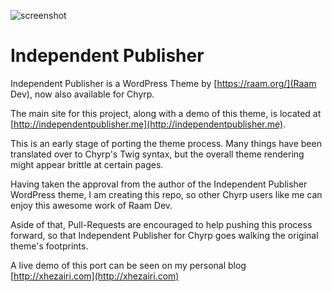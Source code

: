 ![screenshot](https://cloud.githubusercontent.com/assets/53005/3689770/d0d6eb0e-1342-11e4-901d-392ed565905f.png)

Independent Publisher
=====================

Independent Publisher is a WordPress Theme by [https://raam.org/](Raam Dev), now also available for Chyrp.

The main site for this project, along with a demo of this theme, is located at [http://independentpublisher.me](http://independentpublisher.me).

This is an early stage of porting the theme process. Many things have been translated over to Chyrp's Twig syntax, but the overall theme rendering might appear brittle at certain pages.

Having taken the approval from the author of the Independent Publisher WordPress theme, I am creating this repo, so other Chyrp users like me can enjoy this awesome work of Raam Dev.

Aside of that, Pull-Requests are encouraged to help pushing this process forward, so that Independent Publisher for Chyrp goes walking the original theme's footprints.

A live demo of this port can be seen on my personal blog [http://xhezairi.com](http://xhezairi.com)
